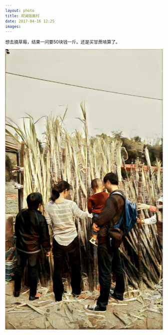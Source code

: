 ```yaml
---
layout: photo
title: 观澜版画村
date: 2017-04-16 12:25
images: 
---
```


想去摘草莓，结果一问要50块钱一斤。还是买甘蔗啃算了。

![](/photo/20170416/maiganzhe.jpg)